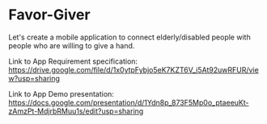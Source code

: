 # Favor-Giver
Let's create a mobile application to connect elderly/disabled people with people who are willing to give a hand.

Link to App Requirement specification: https://drive.google.com/file/d/1x0ytpFybjo5eK7KZT6V_i5At92uwRFUR/view?usp=sharing

Link to App Demo presentation: https://docs.google.com/presentation/d/1Ydn8p_873F5Mp0o_ptaeeuKt-zAmzPt-MdjrbRMuu1s/edit?usp=sharing
